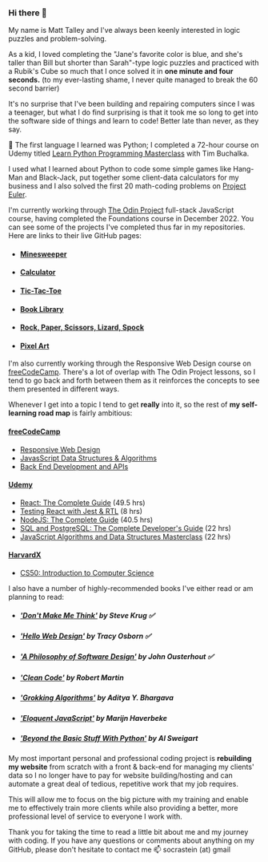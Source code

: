 ### Hi there 👋

My name is Matt Talley and I've always been keenly interested in logic puzzles and problem-solving. 

As a kid, I loved completing the "Jane's favorite color is blue, and she's taller than Bill but shorter than Sarah"-type logic puzzles and practiced with a Rubik's Cube so much that I once solved it in **one minute and four seconds.** (to my ever-lasting shame, I never quite managed to break the 60 second barrier)

It's no surprise that I've been building and repairing computers since I was a teenager, but what I do find surprising is that it took me so long to get into the software side of things and learn to code! Better late than never, as they say. 

🌱 The first language I learned was Python; I completed a 72-hour course on Udemy titled [Learn Python Programming Masterclass](https://www.udemy.com/course/python-the-complete-python-developer-course/) with Tim Buchalka. 

I used what I learned about Python to code some simple games like Hang-Man and Black-Jack, put together some client-data calculators for my business and I also solved the first 20 math-coding problems on [Project Euler](https://projecteuler.net/).

I'm currently working through [The Odin Project](https://www.theodinproject.com/) full-stack JavaScript course, having completed the Foundations course in December 2022. You can see some of the projects I've completed thus far in my repositories. Here are links to their live GitHub pages:

- #### [Minesweeper](https://socrastein.github.io/minesweeper/)
- #### [Calculator](https://socrastein.github.io/calculator/)
- #### [Tic-Tac-Toe](https://socrastein.github.io/tic-tac-toe/)
- #### [Book Library](https://socrastein.github.io/book-library/)
- #### [Rock, Paper, Scissors, Lizard, Spock](https://socrastein.github.io/rock-paper-scissors-lizard-spock/)
- #### [Pixel Art](https://socrastein.github.io/pixel-art/)

I'm also currently working through the Responsive Web Design course on [freeCodeCamp](https://www.freecodecamp.org/). There's a lot of overlap with The Odin Project lessons, so I tend to go back and forth between them as it reinforces the concepts to see them presented in different ways.  

Whenever I get into a topic I tend to get **really** into it, so the rest of **my self-learning road map** is fairly ambitious: 

#### [freeCodeCamp](https://www.freecodecamp.org/)
  - [Responsive Web Design](https://www.freecodecamp.org/learn/2022/responsive-web-design/)
  - [JavasScript Data Structures & Algorithms](https://www.freecodecamp.org/learn/javascript-algorithms-and-data-structures/)
  - [Back End Development and APIs](https://www.freecodecamp.org/learn/back-end-development-and-apis/)

#### [Udemy](https://www.udemy.com/)
  - [React: The Complete Guide](https://www.udemy.com/course/react-the-complete-guide-incl-redux/) (49.5 hrs)
  - [Testing React with Jest & RTL](https://www.udemy.com/course/react-testing-library/) (8 hrs)
  - [NodeJS: The Complete Guide](https://www.udemy.com/course/nodejs-the-complete-guide/) (40.5 hrs)
  - [SQL and PostgreSQL: The Complete Developer's Guide](https://www.udemy.com/course/sql-and-postgresql/) (22 hrs)
  - [JavaScript Algorithms and Data Structures Masterclass](https://www.udemy.com/course/js-algorithms-and-data-structures-masterclass/) (22 hrs)

#### [HarvardX](https://www.edx.org/school/harvardx)
  - [CS50: Introduction to Computer Science](https://cs50.harvard.edu/x/2023/)

I also have a number of highly-recommended books I've either read or am planning to read:

- ##### ['Don't Make Me Think'](https://amzn.to/3R5sMP0) by Steve Krug ✅
- ##### ['Hello Web Design'](https://nostarch.com/hello-web-design) by Tracy Osborn ✅
- ##### ['A Philosophy of Software Design'](https://amzn.to/3H3jwGq) by John Ousterhout ✅
- ##### ['Clean Code'](https://amzn.to/3WMmB3G) by Robert Martin
- ##### ['Grokking Algorithms'](https://www.manning.com/books/grokking-algorithms) by Aditya Y. Bhargava
- ##### ['Eloquent JavaScript'](https://eloquentjavascript.net/) by Marijn Haverbeke
- ##### ['Beyond the Basic Stuff With Python'](https://inventwithpython.com/beyond/) by Al Sweigart

My most important personal and professional coding project is **rebuilding my website** from scratch with a front & back-end for managing my clients' data so I no longer have to pay for website building/hosting and can automate a great deal of tedious, repetitive work that my job requires. 

This will allow me to focus on the big picture with my training and enable me to effectively train more clients while also providing a better, more professional level of service to everyone I work with. 

Thank you for taking the time to read a little bit about me and my journey with coding. If you have any questions or comments about anything on my GitHub, please don't hesitate to contact me 📫 socrastein (at) gmail
